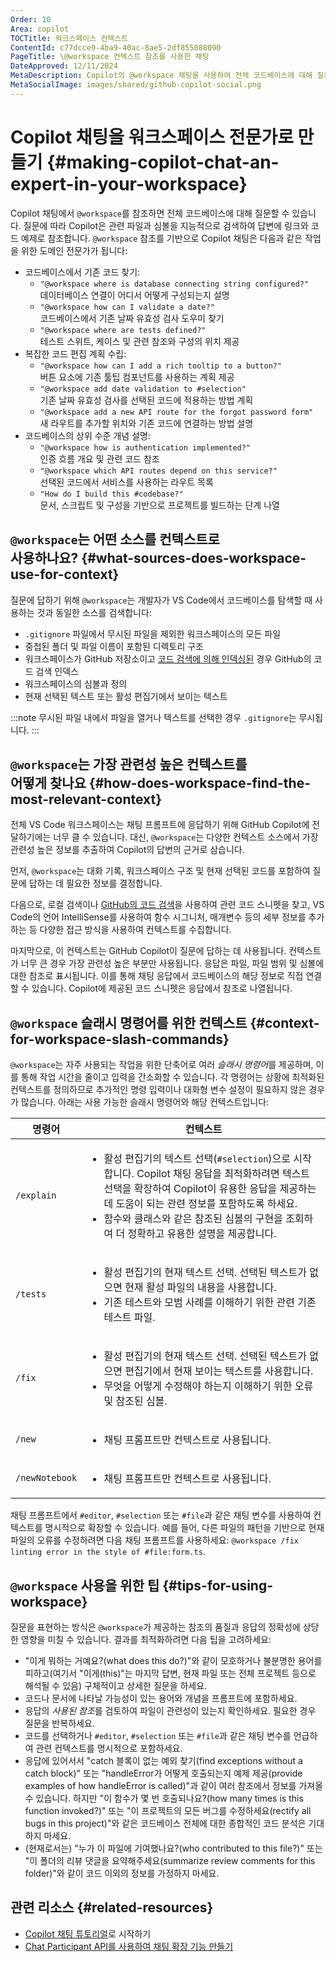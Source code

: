 ```yaml
---
Order: 10
Area: copilot
TOCTitle: 워크스페이스 컨텍스트
ContentId: c77dcce9-4ba9-40ac-8ae5-2df855088090
PageTitle: \@workspace 컨텍스트 참조를 사용한 채팅
DateApproved: 12/11/2024
MetaDescription: Copilot의 @workspace 채팅을 사용하여 전체 코드베이스에 대해 질문하는 방법.
MetaSocialImage: images/shared/github-copilot-social.png
---
```


# Copilot 채팅을 워크스페이스 전문가로 만들기 {#making-copilot-chat-an-expert-in-your-workspace}

Copilot 채팅에서 `@workspace`를 참조하면 전체 코드베이스에 대해 질문할 수 있습니다. 질문에 따라 Copilot은 관련 파일과 심볼을 지능적으로 검색하여 답변에 링크와 코드 예제로 참조합니다. `@workspace` 참조를 기반으로 Copilot 채팅은 다음과 같은 작업을 위한 도메인 전문가가 됩니다:

- 코드베이스에서 기존 코드 찾기:
  - `"@workspace where is database connecting string configured?"` <br /> 데이터베이스 연결이 어디서 어떻게 구성되는지 설명
  - `"@workspace how can I validate a date?"` <br /> 코드베이스에서 기존 날짜 유효성 검사 도우미 찾기
  - `"@workspace where are tests defined?"` <br /> 테스트 스위트, 케이스 및 관련 참조와 구성의 위치 제공
- 복잡한 코드 편집 계획 수립:
  - `"@workspace how can I add a rich tooltip to a button?"` <br /> 버튼 요소에 기존 툴팁 컴포넌트를 사용하는 계획 제공
  - `"@workspace add date validation to #selection"` <br /> 기존 날짜 유효성 검사를 선택된 코드에 적용하는 방법 계획
  - `"@workspace add a new API route for the forgot password form"` <br /> 새 라우트를 추가할 위치와 기존 코드에 연결하는 방법 설명
- 코드베이스의 상위 수준 개념 설명:
  - `"@workspace how is authentication implemented?"` <br /> 인증 흐름 개요 및 관련 코드 참조
  - `"@workspace which API routes depend on this service?"` <br /> 선택된 코드에서 서비스를 사용하는 라우트 목록
  - `"How do I build this #codebase?"` <br /> 문서, 스크립트 및 구성을 기반으로 프로젝트를 빌드하는 단계 나열

## `@workspace`는 어떤 소스를 컨텍스트로 <br /> 사용하나요? {#what-sources-does-workspace-use-for-context}

질문에 답하기 위해 `@workspace`는 개발자가 VS Code에서 코드베이스를 탐색할 때 사용하는 것과 동일한 소스를 검색합니다:

- `.gitignore` 파일에서 무시된 파일을 제외한 워크스페이스의 모든 파일
- 중첩된 폴더 및 파일 이름이 포함된 디렉토리 구조
- 워크스페이스가 GitHub 저장소이고 [코드 검색에 의해 인덱싱된](https://docs.github.com/en/enterprise-cloud@latest/copilot/github-copilot-enterprise/copilot-chat-in-github/using-github-copilot-chat-in-githubcom#asking-a-question-about-a-specific-repository-file-or-symbol) 경우 GitHub의 코드 검색 인덱스
- 워크스페이스의 심볼과 정의
- 현재 선택된 텍스트 또는 활성 편집기에서 보이는 텍스트

:::note
무시된 파일 내에서 파일을 열거나 텍스트를 선택한 경우 `.gitignore`는 무시됩니다.
:::

## `@workspace`는 가장 관련성 높은 컨텍스트를 <br /> 어떻게 찾나요 {#how-does-workspace-find-the-most-relevant-context}

전체 VS Code 워크스페이스는 채팅 프롬프트에 응답하기 위해 GitHub Copilot에 전달하기에는 너무 클 수 있습니다. 대신, `@workspace`는 다양한 컨텍스트 소스에서 가장 관련성 높은 정보를 추출하여 Copilot의 답변의 근거로 삼습니다.

먼저, `@workspace`는 대화 기록, 워크스페이스 구조 및 현재 선택된 코드를 포함하여 질문에 답하는 데 필요한 정보를 결정합니다.

다음으로, 로컬 검색이나 [GitHub의 코드 검색](https://github.blog/2023-02-06-the-technology-behind-githubs-new-code-search)을 사용하여 관련 코드 스니펫을 찾고, VS Code의 언어 IntelliSense를 사용하여 함수 시그니처, 매개변수 등의 세부 정보를 추가하는 등 다양한 접근 방식을 사용하여 컨텍스트를 수집합니다.

마지막으로, 이 컨텍스트는 GitHub Copilot이 질문에 답하는 데 사용됩니다. 컨텍스트가 너무 큰 경우 가장 관련성 높은 부분만 사용됩니다. 응답은 파일, 파일 범위 및 심볼에 대한 참조로 표시됩니다. 이를 통해 채팅 응답에서 코드베이스의 해당 정보로 직접 연결할 수 있습니다. Copilot에 제공된 코드 스니펫은 응답에서 참조로 나열됩니다.

## `@workspace` 슬래시 명령어를 위한 컨텍스트 {#context-for-workspace-slash-commands}

`@workspace`는 자주 사용되는 작업을 위한 단축어로 여러 *슬래시 명령어*를 제공하며, 이를 통해 작업 시간을 줄이고 입력을 간소화할 수 있습니다. 각 명령어는 상황에 최적화된 컨텍스트를 정의하므로 추가적인 명령 입력이나 대화형 변수 설정이 필요하지 않은 경우가 많습니다. 아래는 사용 가능한 슬래시 명령어와 해당 컨텍스트입니다:

| 명령어         | 컨텍스트                                                                                                                                                                                                                                                                                                          |
| -------------- | ----------------------------------------------------------------------------------------------------------------------------------------------------------------------------------------------------------------------------------------------------------------------------------------------------------------- |
| `/explain`     | <ul><li>활성 편집기의 텍스트 선택(`#selection`)으로 시작합니다. Copilot 채팅 응답을 최적화하려면 텍스트 선택을 확장하여 Copilot이 유용한 응답을 제공하는 데 도움이 되는 관련 정보를 포함하도록 하세요.</li><li>함수와 클래스와 같은 참조된 심볼의 구현을 조회하여 더 정확하고 유용한 설명을 제공합니다.</li></ul> |
| `/tests`       | <ul><li>활성 편집기의 현재 텍스트 선택. 선택된 텍스트가 없으면 현재 활성 파일의 내용을 사용합니다.</li><li>기존 테스트와 모범 사례를 이해하기 위한 관련 기존 테스트 파일.</li></ul>                                                                                                                               |
| `/fix`         | <ul><li>활성 편집기의 현재 텍스트 선택. 선택된 텍스트가 없으면 편집기에서 현재 보이는 텍스트를 사용합니다.</li><li>무엇을 어떻게 수정해야 하는지 이해하기 위한 오류 및 참조된 심볼.</li></ul>                                                                                                                     |
| `/new`         | <ul><li>채팅 프롬프트만 컨텍스트로 사용됩니다.</li></ul>                                                                                                                                                                                                                                                          |
| `/newNotebook` | <ul><li>채팅 프롬프트만 컨텍스트로 사용됩니다.</li></ul>                                                                                                                                                                                                                                                          |

채팅 프롬프트에서 `#editor`, `#selection` 또는 `#file`과 같은 채팅 변수를 사용하여 컨텍스트를 명시적으로 확장할 수 있습니다. 예를 들어, 다른 파일의 패턴을 기반으로 현재 파일의 오류를 수정하려면 다음 채팅 프롬프트를 사용하세요: `@workspace /fix linting error in the style of #file:form.ts`.

## `@workspace` 사용을 위한 팁 {#tips-for-using-workspace}

질문을 표현하는 방식은 `@workspace`가 제공하는 참조의 품질과 응답의 정확성에 상당한 영향을 미칠 수 있습니다. 결과를 최적화하려면 다음 팁을 고려하세요:

- "이게 뭐하는 거예요?(what does this do?)"와 같이 모호하거나 불분명한 용어를 피하고(여기서 "이게(this)"는 마지막 답변, 현재 파일 또는 전체 프로젝트 등으로 해석될 수 있음) 구체적이고 상세한 질문을 하세요.
- 코드나 문서에 나타날 가능성이 있는 용어와 개념을 프롬프트에 포함하세요.
- 응답의 *사용된 참조*를 검토하여 파일이 관련성이 있는지 확인하세요. 필요한 경우 질문을 반복하세요.
- 코드를 선택하거나 `#editor`, `#selection` 또는 `#file`과 같은 채팅 변수를 언급하여 관련 컨텍스트를 명시적으로 포함하세요.
- 응답에 있어서서 "catch 블록이 없는 예외 찾기(find exceptions without a catch block)" 또는 "handleError가 어떻게 호출되는지 예제 제공(provide examples of how handleError is called)"과 같이 여러 참조에서 정보를 가져올 수 있습니다. 하지만 "이 함수가 몇 번 호출되나요?(how many times is this function invoked?)" 또는 "이 프로젝트의 모든 버그를 수정하세요(rectify all bugs in this project)"와 같은 코드베이스 전체에 대한 종합적인 코드 분석은 기대하지 마세요.
- (현재로서는) "누가 이 파일에 기여했나요?(who contributed to this file?)" 또는 "이 폴더의 리뷰 댓글을 요약해주세요(summarize review comments for this folder)"와 같이 코드 이외의 정보를 가정하지 마세요.

## 관련 리소스 {#related-resources}

- [Copilot 채팅 튜토리얼](/docs/copilot/getting-started-chat.md)로 시작하기
- [Chat Participant API를 사용하여 채팅 확장 기능 만들기](/api/extension-guides/chat.md)
